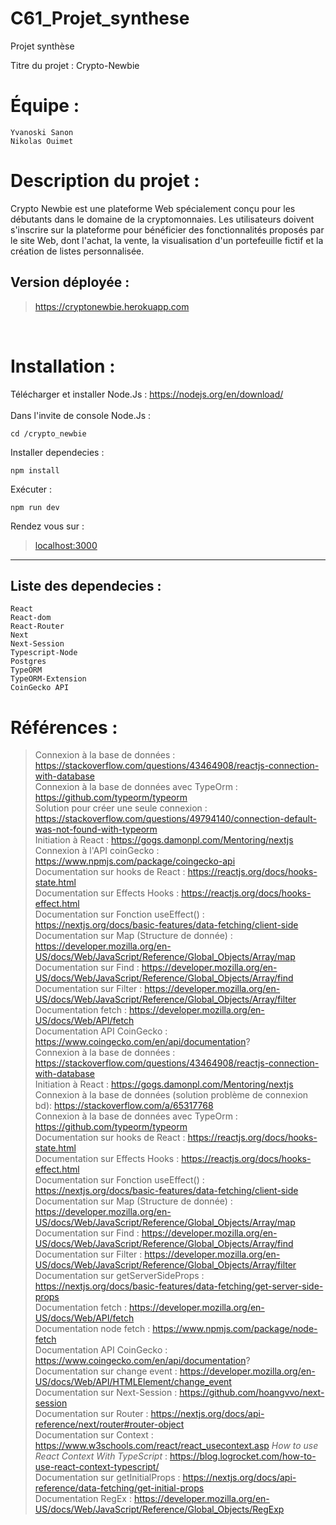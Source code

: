 # C61_Projet_synthese
Projet synthèse


Titre du projet : Crypto-Newbie

Équipe :
=======================================================
	Yvanoski Sanon
	Nikolas Ouimet

	
Description du projet :
=======================================================
Crypto Newbie est une plateforme Web spécialement conçu pour les débutants dans le domaine de la cryptomonnaies. Les utilisateurs doivent s'inscrire sur la plateforme pour bénéficier des fonctionnalités proposés par le site Web, dont l'achat, la vente, la visualisation d'un portefeuille fictif et la création de listes personnalisée.

Version déployée :    
-------------------------------------------------------
> https://cryptonewbie.herokuapp.com    

<br>

Installation :
=======================================================
Télécharger et installer Node.Js : https://nodejs.org/en/download/    
<br>
Dans l'invite de console Node.Js :    

	cd /crypto_newbie     
Installer dependecies :  

	npm install    

Exécuter : 

	npm run dev    

Rendez vous sur :

>[localhost:3000](localhost:3000)
-------------------------------------------------------
Liste des dependecies :
-------------------------------------------------------
	React  
	React-dom  
	React-Router  
	Next  
	Next-Session  
	Typescript-Node  
	Postgres  
	TypeORM  
	TypeORM-Extension
	CoinGecko API  

Références :
=======================================================

>Connexion à la base de données : https://stackoverflow.com/questions/43464908/reactjs-connection-with-database  
Connexion à la base de données avec TypeOrm : https://github.com/typeorm/typeorm  
Solution pour créer une seule connexion : https://stackoverflow.com/questions/49794140/connection-default-was-not-found-with-typeorm    
Initiation à React : https://gogs.damonpl.com/Mentoring/nextjs    
Connexion à l'API coinGecko : https://www.npmjs.com/package/coingecko-api    
Documentation sur hooks de React : https://reactjs.org/docs/hooks-state.html    
Documentation sur Effects Hooks : https://reactjs.org/docs/hooks-effect.html    
Documentation sur Fonction useEffect() : https://nextjs.org/docs/basic-features/data-fetching/client-side  
Documentation sur Map (Structure de donnée) : https://developer.mozilla.org/en-US/docs/Web/JavaScript/Reference/Global_Objects/Array/map  
Documentation sur Find : https://developer.mozilla.org/en-US/docs/Web/JavaScript/Reference/Global_Objects/Array/find  
Documentation sur Filter : https://developer.mozilla.org/en-US/docs/Web/JavaScript/Reference/Global_Objects/Array/filter  
Documentation fetch : https://developer.mozilla.org/en-US/docs/Web/API/fetch  
Documentation API CoinGecko : https://www.coingecko.com/en/api/documentation?  
Connexion à la base de données : https://stackoverflow.com/questions/43464908/reactjs-connection-with-database  
Initiation à React : https://gogs.damonpl.com/Mentoring/nextjs  
Connexion à la base de données (solution problème de connexion bd): https://stackoverflow.com/a/65317768  
Connexion à la base de données avec TypeOrm : https://github.com/typeorm/typeorm	  
Documentation sur hooks de React : https://reactjs.org/docs/hooks-state.html	  
Documentation sur Effects Hooks : https://reactjs.org/docs/hooks-effect.html	  
Documentation sur Fonction useEffect() : https://nextjs.org/docs/basic-features/data-fetching/client-side	  
Documentation sur Map (Structure de donnée) : https://developer.mozilla.org/en-US/docs/Web/JavaScript/Reference/Global_Objects/Array/map	  
Documentation sur Find : https://developer.mozilla.org/en-US/docs/Web/JavaScript/Reference/Global_Objects/Array/find  
Documentation sur Filter : https://developer.mozilla.org/en-US/docs/Web/JavaScript/Reference/Global_Objects/Array/filter	  
Documentation sur getServerSideProps : https://nextjs.org/docs/basic-features/data-fetching/get-server-side-props	    
Documentation fetch : https://developer.mozilla.org/en-US/docs/Web/API/fetch	  
Documentation node fetch : https://www.npmjs.com/package/node-fetch    
Documentation API CoinGecko : https://www.coingecko.com/en/api/documentation?	  
Documentation sur change event : https://developer.mozilla.org/en-US/docs/Web/API/HTMLElement/change_event	  
Documentation sur Next-Session : https://github.com/hoangvvo/next-session	  
Documentation sur Router : https://nextjs.org/docs/api-reference/next/router#router-object	    
Documentation sur Context : https://www.w3schools.com/react/react_usecontext.asp 
*How to use React Context With TypeScript* : https://blog.logrocket.com/how-to-use-react-context-typescript/       
Documentation sur getInitialProps : https://nextjs.org/docs/api-reference/data-fetching/get-initial-props    
Documentation RegEx : https://developer.mozilla.org/en-US/docs/Web/JavaScript/Reference/Global_Objects/RegExp    